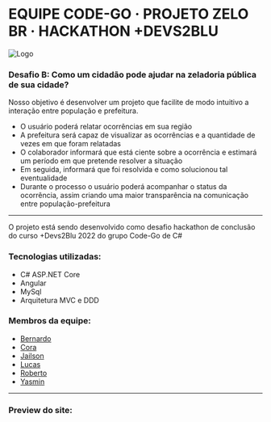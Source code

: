 # EQUIPE CODE-GO · PROJETO ZELO BR · HACKATHON +DEVS2BLU

![Logo](https://user-images.githubusercontent.com/109560393/225177306-e1d7eae2-ab78-4e0b-857c-b6b8c0787704.png)
### Desafio B: Como um cidadão pode ajudar na zeladoria pública de sua cidade?

Nosso objetivo é desenvolver um projeto que facilite de modo intuitivo a interação entre população e prefeitura.
 - O usuário poderá relatar ocorrências em sua região
 - A prefeitura será capaz de visualizar as ocorrências e a quantidade de vezes em que foram relatadas
 - O colaborador informará que está ciente sobre a ocorrência e estimará um período em que pretende resolver a situação
 - Em seguida, informará que foi resolvida e como solucionou tal eventualidade
 - Durante o processo o usuário poderá acompanhar o status da ocorrência, assim criando uma maior transparência na comunicação entre população-prefeitura

_______________________________________________________________________________________________________________

O projeto está sendo desenvolvido como desafio hackathon de conclusão do curso +Devs2Blu 2022 do grupo Code-Go de C#

### Tecnologias utilizadas:
 - C# ASP.NET Core
 - Angular
 - MySql
 - Arquitetura MVC e DDD

### Membros da equipe:
 - [Bernardo](https://github.com/bernardogodac)
 - [Cora](https://github.com/coramori)
 - [Jailson](https://github.com/Jailsonr12)
 - [Lucas](https://github.com/Luc4sKr)
 - [Roberto](https://github.com/RobertoOliveiira)
 - [Yasmin](https://github.com/yasminvic)
_______________________________________________________________________________________________________________

### Preview do site:
